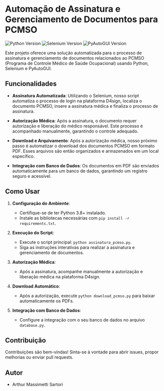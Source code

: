 # Automação de Assinatura e Gerenciamento de Documentos para PCMSO

![Python Version](https://img.shields.io/badge/Python-3.8%2B-brightgreen)
![Selenium Version](https://img.shields.io/badge/Selenium-3.141%2B-brightgreen)
![PyAutoGUI Version](https://img.shields.io/badge/PyAutoGUI-0.9%2B-brightgreen)

Este projeto oferece uma solução automatizada para o processo de assinatura e gerenciamento de documentos relacionados ao PCMSO (Programa de Controle Médico de Saúde Ocupacional) usando Python, Selenium e PyAutoGUI.

## Funcionalidades

- **Assinatura Automatizada**: Utilizando o Selenium, nosso script automatiza o processo de login na plataforma D4sign, localiza o documento PCMSO, insere a assinatura médica e finaliza o processo de assinatura.

- **Autorização Médica**: Após a assinatura, o documento requer autorização e liberação do médico responsável. Este processo é acompanhado manualmente, garantindo o controle adequado.

- **Download e Arquivamento**: Após a autorização médica, nosso próximo passo é automatizar o download dos documentos PCMSO em formato PDF. Esses arquivos são então organizados e armazenados em um local específico.

- **Integração com Banco de Dados**: Os documentos em PDF são enviados automaticamente para um banco de dados, garantindo um registro seguro e acessível.

## Como Usar

1. **Configuração do Ambiente**:
   - Certifique-se de ter Python 3.8+ instalado.
   - Instale as bibliotecas necessárias com `pip install -r requirements.txt`.
   
2. **Execução do Script**:
   - Execute o script principal: `python assinatura_pcmso.py`.
   - Siga as instruções interativas para realizar a assinatura e gerenciamento de documentos.

3. **Autorização Médica**:
   - Após a assinatura, acompanhe manualmente a autorização e liberação médica na plataforma D4sign.

4. **Download Automático**:
   - Após a autorização, execute `python download_pcmso.py` para baixar automaticamente os PDFs.

5. **Integração com Banco de Dados**:
   - Configure a integração com o seu banco de dados no arquivo `database.py`.

## Contribuição

Contribuições são bem-vindas! Sinta-se à vontade para abrir issues, propor melhorias ou enviar pull requests.

## Autor

- Arthur Massimetti Sartori
